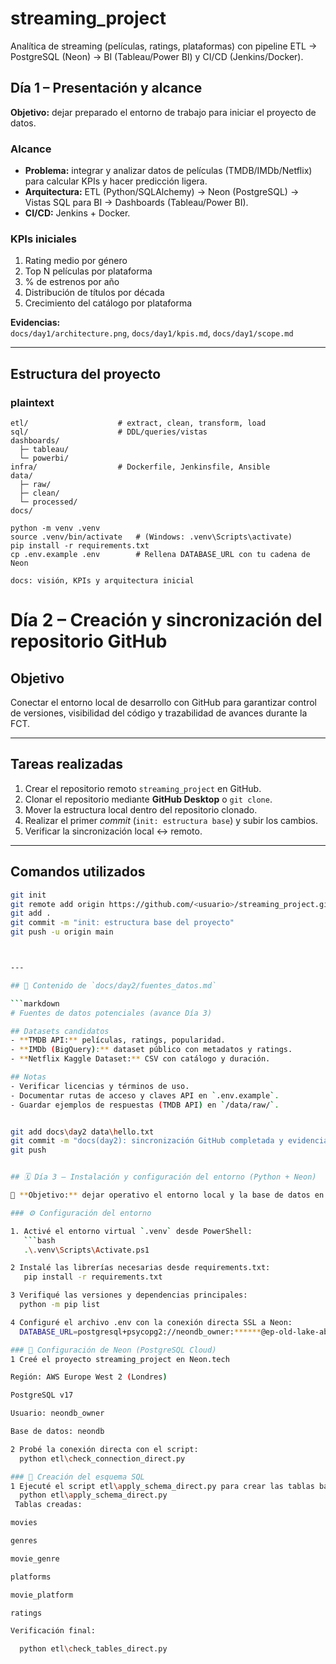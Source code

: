 # streaming_project

Analítica de streaming (películas, ratings, plataformas) con pipeline ETL → PostgreSQL (Neon) → BI (Tableau/Power BI) y CI/CD (Jenkins/Docker).

## Día 1 – Presentación y alcance

**Objetivo:** dejar preparado el entorno de trabajo para iniciar el proyecto de datos.

### Alcance
- **Problema:** integrar y analizar datos de películas (TMDB/IMDb/Netflix) para calcular KPIs y hacer predicción ligera.  
- **Arquitectura:** ETL (Python/SQLAlchemy) → Neon (PostgreSQL) → Vistas SQL para BI → Dashboards (Tableau/Power BI).  
- **CI/CD:** Jenkins + Docker.  

### KPIs iniciales
1. Rating medio por género  
2. Top N películas por plataforma  
3. % de estrenos por año  
4. Distribución de títulos por década  
5. Crecimiento del catálogo por plataforma  

**Evidencias:**  
`docs/day1/architecture.png`, `docs/day1/kpis.md`, `docs/day1/scope.md`

---

## Estructura del proyecto

### plaintext 
```
etl/                    # extract, clean, transform, load
sql/                    # DDL/queries/vistas
dashboards/
  ├─ tableau/
  └─ powerbi/
infra/                  # Dockerfile, Jenkinsfile, Ansible
data/
  ├─ raw/
  ├─ clean/
  └─ processed/
docs/

python -m venv .venv
source .venv/bin/activate   # (Windows: .venv\Scripts\activate)
pip install -r requirements.txt
cp .env.example .env        # Rellena DATABASE_URL con tu cadena de Neon

docs: visión, KPIs y arquitectura inicial

```

# Día 2 – Creación y sincronización del repositorio GitHub

## Objetivo
Conectar el entorno local de desarrollo con GitHub para garantizar control de versiones, visibilidad del código y trazabilidad de avances durante la FCT.

---

## Tareas realizadas
1. Crear el repositorio remoto `streaming_project` en GitHub.  
2. Clonar el repositorio mediante **GitHub Desktop** o `git clone`.  
3. Mover la estructura local dentro del repositorio clonado.  
4. Realizar el primer *commit* (`init: estructura base`) y subir los cambios.  
5. Verificar la sincronización local ↔ remoto.  

---

## Comandos utilizados

```bash
git init
git remote add origin https://github.com/<usuario>/streaming_project.git
git add .
git commit -m "init: estructura base del proyecto"
git push -u origin main



---

## 📄 Contenido de `docs/day2/fuentes_datos.md`

```markdown
# Fuentes de datos potenciales (avance Día 3)

## Datasets candidatos
- **TMDB API:** películas, ratings, popularidad.  
- **IMDb (BigQuery):** dataset público con metadatos y ratings.  
- **Netflix Kaggle Dataset:** CSV con catálogo y duración.  

## Notas
- Verificar licencias y términos de uso.  
- Documentar rutas de acceso y claves API en `.env.example`.  
- Guardar ejemplos de respuestas (TMDB API) en `/data/raw/`.


git add docs\day2 data\hello.txt
git commit -m "docs(day2): sincronización GitHub completada y evidencias añadidas"
git push


## 🗓️ Día 3 – Instalación y configuración del entorno (Python + Neon)

🎯 **Objetivo:** dejar operativo el entorno local y la base de datos en la nube (Neon PostgreSQL) con conexión directa y segura.

### ⚙️ Configuración del entorno

1. Activé el entorno virtual `.venv` desde PowerShell:
   ```bash
   .\.venv\Scripts\Activate.ps1

2 Instalé las librerías necesarias desde requirements.txt:
   pip install -r requirements.txt

3 Verifiqué las versiones y dependencias principales:
  python -m pip list

4 Configuré el archivo .env con la conexión directa SSL a Neon:
  DATABASE_URL=postgresql+psycopg2://neondb_owner:******@ep-old-lake-ab7aayzq.eu-west-2.aws.neon.tech/neondb?sslmode=require

### 🧠 Configuración de Neon (PostgreSQL Cloud)
1 Creé el proyecto streaming_project en Neon.tech

Región: AWS Europe West 2 (Londres)

PostgreSQL v17

Usuario: neondb_owner

Base de datos: neondb

2 Probé la conexión directa con el script:
  python etl\check_connection_direct.py

### 🧱 Creación del esquema SQL
1 Ejecuté el script etl\apply_schema_direct.py para crear las tablas base: 
  python etl\apply_schema_direct.py
 Tablas creadas:

movies

genres

movie_genre

platforms

movie_platform

ratings

Verificación final:

  python etl\check_tables_direct.py

